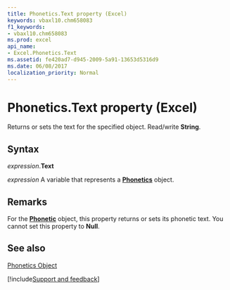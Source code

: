 ```yaml
---
title: Phonetics.Text property (Excel)
keywords: vbaxl10.chm658083
f1_keywords:
- vbaxl10.chm658083
ms.prod: excel
api_name:
- Excel.Phonetics.Text
ms.assetid: fe420ad7-d945-2009-5a91-13653d5316d9
ms.date: 06/08/2017
localization_priority: Normal
---
```



# Phonetics.Text property (Excel)

Returns or sets the text for the specified object. Read/write  **String**.


## Syntax

_expression_.**Text**

_expression_ A variable that represents a **[Phonetics](Excel.Phonetics.md)** object.


## Remarks

For the  **[Phonetic](Excel.Phonetic.md)** object, this property returns or sets its phonetic text. You cannot set this property to **Null**.


## See also


[Phonetics Object](Excel.Phonetics.md)

[!include[Support and feedback](~/includes/feedback-boilerplate.md)]
